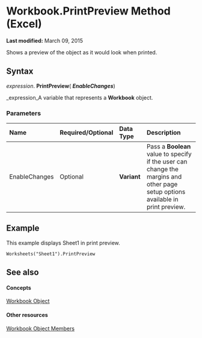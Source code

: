 
# Workbook.PrintPreview Method (Excel)

 **Last modified:** March 09, 2015

Shows a preview of the object as it would look when printed.

## Syntax

 _expression_. **PrintPreview**( **_EnableChanges_**)

 _expression_A variable that represents a  **Workbook** object.


### Parameters



|**Name**|**Required/Optional**|**Data Type**|**Description**|
|:-----|:-----|:-----|:-----|
|EnableChanges|Optional| **Variant**|Pass a  **Boolean** value to specify if the user can change the margins and other page setup options available in print preview.|

## Example

This example displays Sheet1 in print preview.


```
Worksheets("Sheet1").PrintPreview
```


## See also


#### Concepts


 [Workbook Object](8c00aa60-c974-eed3-0812-3c9625eb0d4c.md)
#### Other resources


 [Workbook Object Members](dce102a3-25de-3ff4-2ce5-bc56e08baca7.md)
